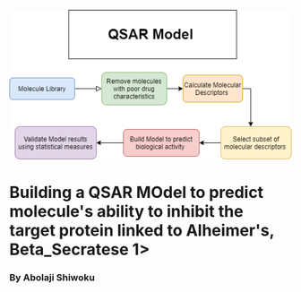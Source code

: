 ![](https://github.com/ashiwoku/QSAR-model/blob/main/qsar%20flowchart.png)

# Building a QSAR MOdel to predict molecule's ability to inhibit the target protein linked to Alheimer's, Beta_Secratese 1>
### By Abolaji Shiwoku 

